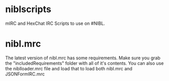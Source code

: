 # niblscripts
mIRC and HexChat IRC Scripts to use on #NIBL.

# nibl.mrc
The latest version of nibl.mrc has some requirements.
Make sure you grab the "includedRequirements" folder with all of it's contents.
You can also use the niblloader.mrc file and load that to load both nibl.mrc and JSONFormIRC.mrc
